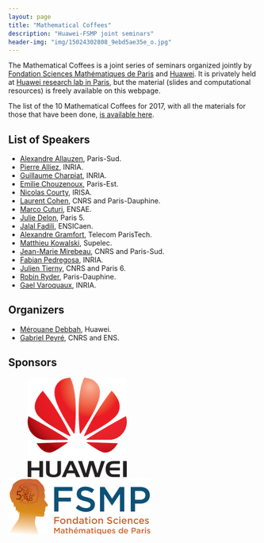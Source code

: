 ```yaml
---
layout: page
title: "Mathematical Coffees"
description: "Huawei-FSMP joint seminars"
header-img: "img/15024302808_9ebd5ae35e_o.jpg"
---
```


The Mathematical Coffees is a joint series of seminars organized jointly by [Fondation Sciences Mathématiques de Paris](http://www.sciencesmaths-paris.fr/) and [Huawei](http://www.huawei.com). It is privately held at [Huawei research lab in Paris](https://www.huawei.eu/research-and-innovation), but the material (slides and computational resources) is freely available on this webpage.  

The list of the 10 Mathematical Coffees for 2017, with all the materials for those that have been done, [is available here](./listing).

List of Speakers
-----

- [Alexandre Allauzen](https://perso.limsi.fr/allauzen/webpages/pmwiki.php), Paris-Sud.
- [Pierre Alliez](https://team.inria.fr/titane/pierre-alliez/), INRIA.
- [Guillaume Charpiat](https://www.lri.fr/~gcharpia/), INRIA.
- [Emilie Chouzenoux](http://www-syscom.univ-mlv.fr/~chouzeno/), Paris-Est.
- [Nicolas Courty](http://people.irisa.fr/Nicolas.Courty/), IRISA.  
- [Laurent Cohen](https://www.ceremade.dauphine.fr/~cohen/), CNRS and Paris-Dauphine.  
- [Marco Cuturi](http://marcocuturi.net/), ENSAE.
- [Julie Delon](https://delon.wp.imt.fr/), Paris 5.  
- [Jalal Fadili](https://fadili.users.greyc.fr/), ENSICaen.  
- [Alexandre Gramfort](http://alexandre.gramfort.net/), Telecom ParisTech.  
- [Matthieu Kowalski](http://webpages.lss.supelec.fr/perso/matthieu.kowalski/), Supelec.
- [Jean-Marie Mirebeau](https://www.math.u-psud.fr/~mirebeau/Main_page.html), CNRS and Paris-Sud.  
- [Fabian Pedregosa](http://fa.bianp.net/), INRIA.
- [Julien Tierny](http://www-pequan.lip6.fr/~tierny/), CNRS and Paris 6.  
- [Robin Ryder](https://sites.google.com/site/robryd/), Paris-Dauphine.  
- [Gael Varoquaux](http://gael-varoquaux.info/), INRIA.

Organizers
-----

- [Mérouane Debbah](https://fr.linkedin.com/in/merouanedebbah), Huawei.
- [Gabriel Peyré](http://www.gpeyre.com), CNRS and ENS.

Sponsors
-----
&nbsp;&nbsp;&nbsp;&nbsp;
&nbsp;&nbsp;&nbsp;&nbsp;
[![Huawei](./img/logo-huawei.png)](http://www.huawei.com)
&nbsp;&nbsp;&nbsp;&nbsp;
&nbsp;&nbsp;&nbsp;&nbsp;
[![FSMP](./img/logo-fsmp.png)](http://www.sciencesmaths-paris.fr/)
